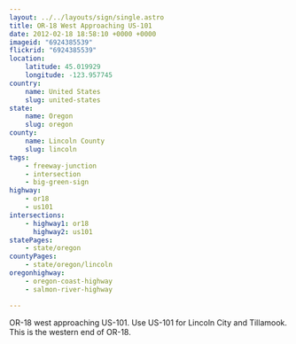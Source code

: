 ```yaml
---
layout: ../../layouts/sign/single.astro
title: OR-18 West Approaching US-101
date: 2012-02-18 18:58:10 +0000 +0000
imageid: "6924385539"
flickrid: "6924385539"
location:
    latitude: 45.019929
    longitude: -123.957745
country:
    name: United States
    slug: united-states
state:
    name: Oregon
    slug: oregon
county:
    name: Lincoln County
    slug: lincoln
tags:
    - freeway-junction
    - intersection
    - big-green-sign
highway:
    - or18
    - us101
intersections:
    - highway1: or18
      highway2: us101
statePages:
    - state/oregon
countyPages:
    - state/oregon/lincoln
oregonhighway:
    - oregon-coast-highway
    - salmon-river-highway

---
```

OR-18 west approaching US-101.  Use US-101 for Lincoln City and Tillamook.  This is the western end of OR-18.